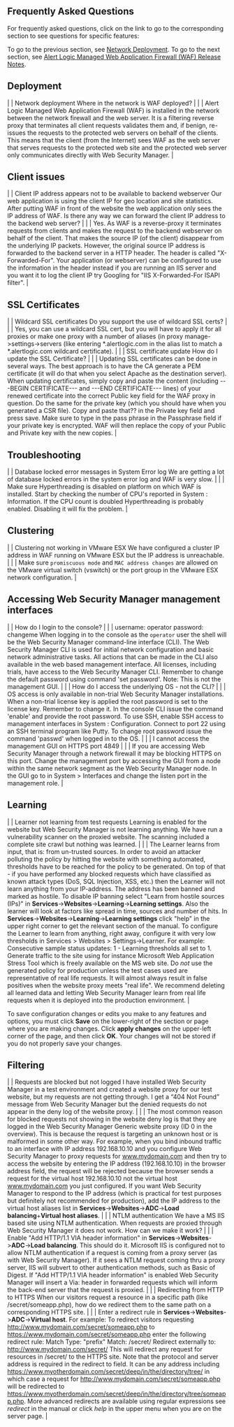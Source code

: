 ## Frequently Asked Questions

For frequently asked questions, click on the link to go to the corresponding section to see questions for specific features:

<!--<MadCap:menuProxy mc-linked-toc="$topicHeadings" xmlns:MadCap="http://www.madcapsoftware.com/Schemas/MadCap.xsd" />-->
To go to the previous section, see [Network Deployment](ch_network.md). To go to the next section, see [Alert Logic Managed Web Application Firewall (WAF) Release Notes](../../../release-notes/inline-waf.md).

## Deployment

|  | Network deployment Where in the network is WAF deployed? |
|  | Alert Logic Managed Web Application Firewall (WAF) is installed in the network between the network firewall and the web server. It is a filtering reverse proxy that terminates all client requests validates them and, if benign, re-issues the requests to the protected web servers on behalf of the clients. This means that the client (from the Internet) sees WAF as the web server that serves requests to the protected web site and the protected web server only communicates directly with Web Security Manager. |

## Client issues

|  | Client IP address appears not to be available to backend webserver Our web application is using the client IP for geo location and site statistics. After putting WAF in front of the website the web application only sees the IP address of WAF. Is there any way we can forward the client IP address to the backend web server? |
|  | Yes. As WAF is a reverse-proxy it terminates requests from clients and makes the request to the backend webserver on behalf of the client. That makes the source IP (of the client) disappear from the underlying IP packets. However, the original source IP address is forwarded to the backend server in a HTTP header. The header is called "X-Forwarded-For". Your application (or webserver) can be configured to use the information in the header instead if you are running an IIS server and you want it to log the client IP try Googling for "IIS X-Forwarded-For ISAPI filter". |

## SSL Certificates

|  | Wildcard SSL certificates Do you support the use of wildcard SSL certs? |
|  | Yes, you can use a wildcard SSL cert, but you will have to apply it for all proxies or make one proxy with a number of aliases (in proxy manage->settings->servers (like entering *.alertlogic.com in the alias list to match a *.alertlogic.com wildcard certificate). |
|  | SSL certificate update How do I update the SSL Certificate? |
|  | Updating SSL certificates can be done in several ways. The best approach is to have the CA generate a PEM certificate (it will do that when you select Apache as the destination server). When updating certificates, simply copy and paste the content (including ---BEGIN CERTIFICATE--- and ---END CERTIFICATE--- lines) of your renewed certificate into the correct Public key field for the WAF proxy in question. Do the same for the private key (which you should have when you generated a CSR file). Copy and paste that?? in the Private key field and press save. Make sure to type in the pass phrase in the Passphrase field if your private key is encrypted. WAF will then replace the copy of your Public and Private key with the new copies. |

## Troubleshooting

|  | Database locked error messages in System Error log We are getting a lot of database locked errors in the system error log and WAF is very slow. |
|  | Make sure Hyperthreading is disabled on platform on which WAF is installed. Start by checking the number of CPU's reported in System : Information. If the CPU count is doubled Hyperthreading is probably enabled. Disabling it will fix the problem. |

## Clustering

|  | Clustering not working in VMware ESX We have configured a cluster IP address in WAF running on VMware ESX but the IP address is unreachable. |
|  | Make sure `promiscuous mode` and `MAC address changes` are allowed on the VMware virtual switch (vswitch) or the port group in the VMware ESX network configuration. |

## Accessing Web Security Manager management interfaces

|  | How do I login to the console? |
|  | username: operator password: changeme When logging in to the console as the `operator` user the shell will be the Web Security Manager command-line interface (CLI). The Web Security Manager CLI is used for initial network configuration and basic network administrative tasks. All actions that can be made in the CLI also available in the web based  management interface. All licenses, including trials, have access to the Web Security Manager CLI. Remember to change the default password using command 'set password'. Note: This is not the management GUI. |
|  | How do I access the underlying OS - not the CLI? |
|  | OS access is only available in non-trial Web Security Manager installations. When a non-trial license key is applied the root password is set to the license key. Remember to change it. In the console CLI issue the command 'enable' and provide the root password. To use SSH, enable SSH access to management interfaces in System : Configuration. Connect to port 22 using an SSH terminal program like Putty. To change root password issue the command 'passwd' when logged in to the OS. |
|  | I cannot access the management GUI on HTTPS port 4849 |
|  | If you are accessing Web Security Manager through a network firewall it may be blocking HTTPS on this port. Change the management port by accessing the GUI from a node within the same network segment as the Web Security Manager node. In the GUI go to in System > Interfaces and change the listen port in the management role. |

## Learning

|  | Learner not learning from test requests Learning is enabled for the website but Web Security Manager is not learning anything. We have run a vulnerability scanner on the proxied website. The scanning included a complete site crawl but nothing was learned. |
|  | The Learner learns from input, that is: from un-trusted sources. In order to avoid an attacker polluting the policy by hitting the website with something automated, thresholds have to be reached for the policy to be generated. On top of that - if you have performed any blocked requests which have classified as known attack types (DoS, SQL Injection, XSS, etc.) then the Learner will not learn anything from your IP-address. The address has been banned and marked as hostile. To disable IP banning select "Learn from hostile sources (IPs)" in **Services**->**Websites**->**Learning**->**Learning settings**. Also the learner will look at factors like spread in time, sources and number of hits. In **Services**->**Websites**->**Learning**->**Learning settings** click "help" in the upper right corner to get the relevant section of the manual. To configure the Learner to learn from anything, right away, configure it with very low thresholds in Services > Websites > Settings->Learner. For example: Consecutive sample status updates: 1 - Learning thresholds all set to 1. Generate traffic to the site using for instance Microsoft Web Application Stress Tool which is freely available on the MS web site. Do *not* use the generated policy for production unless the test cases used are representative of real life requests. It will almost always result in false positives when the website proxy meets "real life". We recommend deleting all learned data and letting Web Security Manager learn from real life requests when it is deployed into the production environment. |

To save configuration changes or edits you make to any features and options, you must click **Save** on the lower-right of the section or page where you are making changes. Click **apply changes** on the upper-left corner of the page, and then click **OK**. Your changes will not be stored if you do not properly save your changes.

## Filtering

|  | Requests are blocked but not logged I have installed Web Security Manager in a test environment and created a website proxy for our test website, but my requests are not getting through. I get a “404 Not Found” message from Web Security Manager but the denied requests do not appear in the deny log of the website proxy. |
|  | The most common reason for blocked requests not showing in the website deny log is that they are logged in the Web Security Manager Generic website proxy (ID 0 in the overview). This is because the request is targeting an unknown host or is malformed in some other way. For example, when you bind inbound traffic to an interface with IP address 192.168.10.10 and you configure Web Security Manager to proxy requests for www.mydomain.com and then try to access the website by entering the IP address (192.168.10.10) in the browser address field, the request will be rejected because the browser sends a request for the virtual host 192.168.10.10 not the virtual host www.mydomain.com you just configured. If you want Web Security Manager to respond to the IP address (which is practical for test purposes but definitely not recommended for production), add the IP address to the virtual host aliases list in **Services**->**Websites**->**ADC**->**Load balancing**+**Virtual host aliases**. |
|  | NTLM authentication We have a MS IIS based site using NTLM authentication. When requests are proxied through Web Security Manager it does not work. How can we make it work? |
|  | Enable "Add HTTP/1.1 VIA header information" in **Services**->**Websites**->**ADC**->**Load balancing**. This should do it. Microsoft IIS is configured not to allow NTLM authentication if a request is coming from a proxy server (as with Web Security Manager). If it sees a NTLM request coming thru a proxy server, IIS will subvert to other authentication methods, such as Basic of Digest. If "Add HTTP/1.1 VIA header information" is enabled Web Security Manager will insert a Via: header in forwarded requests which will inform the back-end server that the request is proxied. |
|  | Redirecting from HTTP to HTTPS When our visitors request a resource in a specific path (like /secret/someapp.php), how do we redirect them to the same path on a corresponding HTTPS site. |
|  | Enter a redirect rule in **Services**->**Websites**->**ADC**->**Virtual host**. For example: To redirect visitors requesting http://www.mydomain.com/secret/someapp.php to https://www.mydomain.com/secret/someapp.php enter the following redirect rule: Match Type: "prefix" Match: /secret/ Redirect externally to: http://www.mydomain.com/secret/ This will redirect any request for resources in /secret/ to the HTTPS site. Note that the protocol and server address is required in the redirect to field. It can be any address including https://www.myotherdomain.com/secret/deep/in/the/directory/tree/ in which case a request for http://www.mydomain.com/secret/someapp.php will be redirected to https://www.myotherdomain.com/secret/deep/in/the/directory/tree/someapp.php. More advanced redirects are available using regular expressions see *redirect* in the manual or click *help* in the upper menu when you are on the server page. |
